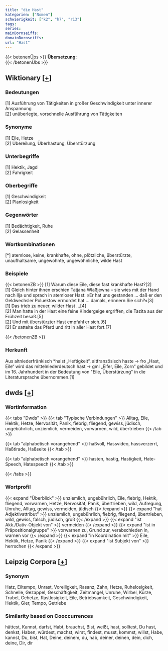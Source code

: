 ```yaml
---
title: "die Hast"
kategorien: ["Nomen"]
schwierigkeit: ["k2", "h7", "r13"]
tags:
series:
mainDornseiffs:
domainDornseiffs:
url: "Hast"
---
```


{{< betonenÜbs >}}
**Übersetzung:**  
{{< /betonenÜbs >}}

## Wiktionary [[+](https://de.wiktionary.org/wiki/Hast)]

### Bedeutungen
[1] Ausführung von Tätigkeiten in großer Geschwindigkeit unter innerer Anspannung  
[2] unüberlegte, vorschnelle Ausführung von Tätigkeiten  

### Synonyme
[1] Eile, Hetze  
[2] Übereilung, Überhastung, Überstürzung  

### Unterbegriffe
[1] Hektik, Jagd  
[2] Fahrigkeit  

### Oberbegriffe
[1] Geschwindigkeit  
[2] Planlosigkeit  

### Gegenwörter
[1] Bedächtigkeit, Ruhe  
[2] Gelassenheit  

### Wortkombinationen
[*] atemlose, keine, krankhafte, ohne, plötzliche, überstürzte, unaufhaltsame, ungewohnte, ungewöhnliche, wilde Hast  

### Beispiele
{{< betonenZB >}}
[1] Warum diese Eile, diese fast krankhafte Hast?[2]  
[1] Gleich hinter ihnen erschien Tatjana Wlaßjewna – sie wies mit der Hand nach Ilja und sprach in atemloser Hast: »Er hat uns gestanden … daß er den Geldwechsler Poluektow ermordet hat … damals, erinnern Sie sich?«[3]  
[1] Das trieb zu neuer, wilder Hast …[4]  
[2] Man hatte in der Hast eine feine Kindergeige ergriffen, die Tazita aus der Frühzeit besaß.[5]  
[2] Und mit überstürzter Hast empfahl er sich.[6]  
[2] Er sattelte das Pferd und ritt in aller Hast fort.[7]  

{{< /betonenZB >}}
### Herkunft
Aus altniederfränkisch *haist „Heftigkeit“, altfranzösisch haste → fro „Hast, Eile“ wird das mittelniederdeutsch hast → gml „Eifer, Eile, Zorn“ gebildet und im 16. Jahrhundert in der Bedeutung von "Eile, Überstürzung" in die Literatursprache übernommen.[1]  



## dwds [[+](https://www.dwds.de/wb/Hast)]

### Wortinformation
{{< tabs "Dwds" >}}
{{< tab "Typische Verbindungen" >}}
Alltag, Eile, Hektik, Hetze, Nervosität, Panik, fiebrig, fliegend, gewiss, jüdisch, ungebührlich, unziemlich, vermeiden, vorwarnen, wild, übertrieben
{{< /tab >}}

{{< tab "alphabetisch vorangehend" >}}
haßvoll, Hassvideo, hassverzerrt, Haßtirade, Haßseite
{{< /tab >}}

{{< tab "alphabetisch vorangehend" >}}
hasten, hastig, Hastigkeit, Hate-Speech, Hatespeech
{{< /tab >}}

{{< /tabs >}}

### Wortprofil
{{< expand "Überblick" >}} unziemlich, ungebührlich, Eile, fiebrig, Hektik, fliegend, vorwarnen, Hetze, Nervosität, Panik, übertrieben, wild, Aufregung, Unruhe, Alltag, gewiss, vermeiden, jüdisch {{< /expand >}}
{{< expand "hat Adjektivattribut" >}} unziemlich, ungebührlich, fiebrig, fliegend, übertrieben, wild, gewiss, falsch, jüdisch, groß {{< /expand >}}
{{< expand "ist Akk./Dativ-Objekt von" >}} vermeiden {{< /expand >}}
{{< expand "ist in Präpositionalgruppe" >}} vorwarnen zu, Grund zur, verabschieden in, warnen vor {{< /expand >}}
{{< expand "in Koordination mit" >}} Eile, Hektik, Hetze, Panik {{< /expand >}}
{{< expand "ist Subjekt von" >}} herrschen {{< /expand >}}

## Leipzig Corpora [[+](https://corpora.uni-leipzig.de/en/res?word=Hast&corpusId=deu_newscrawl-public_2018)]


### Synonym
Hatz, Eiltempo, Unrast, Voreiligkeit, Rasanz, Zahn, Hetze, Ruhelosigkeit, Schnelle, Gezappel, Geschäftigkeit, Zeitmangel, Unruhe, Wirbel, Kürze, Trubel, Gehetze, Rastlosigkeit, Eile, Betriebsamkeit, Geschwindigkeit, Hektik, Gier, Tempo, Getriebe


### Similarity based on Cooccurrences
hättest, Kannst, darfst, Habt, brauchst, Bist, weißt, hast, solltest, Du hast, denkst, Haben, würdest, machst, wirst, findest, musst, kommst, willst, Habe, kannst, Du, bist, Hat, Deine, deinem, du, hab, deiner, deinen, dein, dich, deine, Dir, dir

